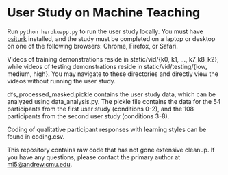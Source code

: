 # User Study on Machine Teaching

Run ``python herokuapp.py`` to run the user study locally. You must have [psiturk](https://psiturk.org/) installed, and the study must be completed on a laptop or desktop on one of the following browsers: Chrome, Firefox, or Safari.

Videos of training demonstrations reside in static/vid/{k0, k1, ..., k7_k8_k2}, while videos of testing demonstrations reside in static/vid/testing/{low, medium, high}. You may navigate to these directories and directly view the videos without running the user study.

dfs_processed_masked.pickle contains the user study data, which can be analyzed using data_analysis.py. The pickle file contains the data for the 54 participants from the first user study (conditions 0-2), and the 108 participants from the second user study (conditions 3-8).

Coding of qualitative participant responses with learning styles can be found in coding.csv.

This repository contains raw code that has not gone extensive cleanup. If you have any questions, please contact the primary author at ml5@andrew.cmu.edu.
